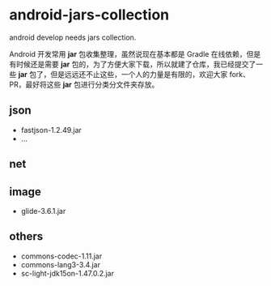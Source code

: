 # android-jars-collection

android develop needs  jars collection.

Android 开发常用 **jar** 包收集整理，虽然说现在基本都是 Gradle 在线依赖，但是有时候还是需要 **jar** 包的，为了方便大家下载，所以就建了仓库，我已经提交了一些 **jar** 包了，但是远远还不止这些，一个人的力量是有限的，欢迎大家 fork、PR，最好将这些 **jar** 包进行分类分文件夹存放。

## json

- fastjson-1.2.49.jar
- ...

## net 

## image

- glide-3.6.1.jar

## others

- commons-codec-1.11.jar
- commons-lang3-3.4.jar
- sc-light-jdk15on-1.47.0.2.jar